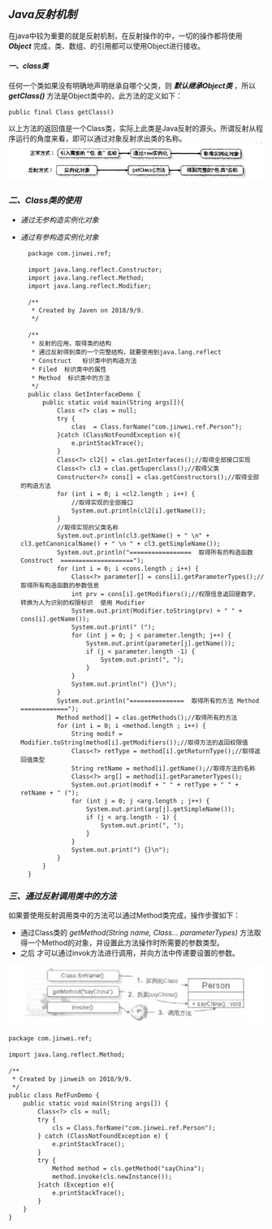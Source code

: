 ## *Java反射机制*

在java中较为重要的就是反射机制，在反射操作的中，一切的操作都将使用 ***Object*** 完成，类、数组、的引用都可以使用Object进行接收。

#### *一、class类*
任何一个类如果没有明确地声明继承自哪个父类，则 ***默认继承Object类*** ，所以 ***getClass()*** 方法是Object类中的，此方法的定义如下：

	public final Class getClass()

以上方法的返回值是一个Class类，实际上此类是Java反射的源头。所谓反射从程序运行的角度来看，即可以通过对象反射求出类的名称。
![反射过程](image/6.JPG)



### *二、Class类的使用*

* *通过无参构造实例化对象*
* *通过有参构造实例化对象*
		
		package com.jinwei.ref;
		
		import java.lang.reflect.Constructor;
		import java.lang.reflect.Method;
		import java.lang.reflect.Modifier;
		
		/**
		 * Created by Javen on 2018/9/9.
		 */
		
		/**
		 * 反射的应用，取得类的结构
		 * 通过反射得到类的一个完整结构，就要使用到java.lang.reflect
		 * Construct   标识类中的构造方法
		 * Filed  标识类中的属性
		 * Method  标识类中的方法
		 */
		public class GetInterfaceDemo {
		    public static void main(String args[]){
		        Class <?> clas = null;
		        try {
		            clas  = Class.forName("com.jinwei.ref.Person");
		        }catch (ClassNotFoundException e){
		            e.printStackTrace();
		        }
		        Class<?> cl2[] = clas.getInterfaces();//取得全部接口实现
		        Class<?> cl3 = clas.getSuperclass();//取得父类
		        Constructor<?> cons[] = clas.getConstructors();//取得全部的构造方法
		        for (int i = 0; i <cl2.length ; i++) {
		            //取得实现的全部接口
		            System.out.println(cl2[i].getName());
		        }
		        //取得实现的父类名称
		        System.out.println(cl3.getName() + " \n" + cl3.getCanonicalName() + " \n " + cl3.getSimpleName());
		        System.out.println("=================  取得所有的构造函数 Construct  ====================");
		        for (int i = 0; i <cons.length ; i++) {
		            Class<?> parameter[] = cons[i].getParameterTypes();//取得所有构造函数的参数信息
		            int prv = cons[i].getModifiers();//权限信息返回是数字，转换为人为识别的权限标识  使用 Modifier
		            System.out.print(Modifier.toString(prv) + " " + cons[i].getName());
		            System.out.print(" (");
		            for (int j = 0; j < parameter.length; j++) {
		                System.out.print(parameter[j].getName());
		                if (j < parameter.length -1) {
		                    System.out.print(", ");
		                }
		            }
		            System.out.println(") {}\n");
		        }
		        System.out.println("===============  取得所有的方法 Method  =============");
		        Method method[] = clas.getMethods();//取得所有的方法
		        for (int i = 0; i <method.length ; i++) {
		            String modif = Modifier.toString(method[i].getModifiers());//取得方法的返回权限值
		            Class<?> retType = method[i].getReturnType();//取得返回值类型
		            String retName = method[i].getName();//取得方法的名称
		            Class<?> arg[] = method[i].getParameterTypes();
		            System.out.print(modif + " " + retType + " " + retName + " (");
		            for (int j = 0; j <arg.length ; j++) {
		                System.out.print(arg[j].getSimpleName());
		                if (j < arg.length - 1) {
		                    System.out.print(", ");
		                }
		            }
		            System.out.print(") {}\n");
		        }
		    }
		}


### *三、通过反射调用类中的方法*
如果要使用反射调用类中的方法可以通过Method类完成，操作步骤如下：
- 通过Class类的 *getMethod(String name, Class... parameterTypes)* 方法取得一个Method的对象，并设置此方法操作时所需要的参数类型。
- 之后
才可以通过invok方法进行调用，并向方法中传递要设置的参数。

![反射调用方法过程](image/7.JPG)

	package com.jinwei.ref;
	
	import java.lang.reflect.Method;
	
	/**
	 * Created by jinweih on 2018/9/9.
	 */
	public class RefFunDemo {
	    public static void main(String args[]) {
	        Class<?> cls = null;
	        try {
	            cls = Class.forName("com.jinwei.ref.Person");
	        } catch (ClassNotFoundException e) {
	            e.printStackTrace();
	        }
	        try {
	            Method method = cls.getMethod("sayChina");
	            method.invoke(cls.newInstance());
	        }catch (Exception e){
	            e.printStackTrace();
	        }
	    }
	}
